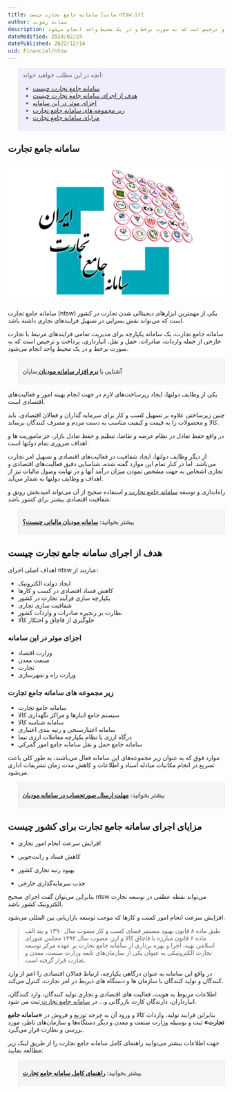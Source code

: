 ```yaml
---
title: سامانه جامع تجارت چیست [سایت ntsw.ir]
author: سمانه رشوند
description: سامانه جامع تجارت، یک سامانه یکپارچه برای مدیریت تمامی فرایندهای مرتبط با تجارت خارجی از جمله واردات، صادرات، حمل و نقل، انبارداری، پرداخت و ترخیص است که به صورت برخط و در یک محیط واحد انجام می‌شود.
dateModified: 2024/02/24
datePublished: 2022/12/14
uid: Financial/ntsw
---
```


<blockquote style="background-color:#eeeefc; padding:0.5rem">
آنچه در این مطلب خواهید خواند:

- [سامانه جامع تجارت چیست](#سامانه-جامع-تجارت-چیست)
- [هدف از اجرای سامانه جامع تجارت چیست](#هدف-از-اجرای-سامانه-جامع-تجارت-چیست)
- [اجزای موثر در این سامانه](#اجزای-موثر-در-این-سامانه)
- [زیر مجموعه های سامانه جامع تجارت](#زیر-مجموعه-های-سامانه-جامع-تجارت)
- [مزایای سامانه جامع تجارت](#مزایای-سامانه-جامع-تجارت)

</blockquote>

## سامانه جامع تجارت

<a href="https://www.ntsw.ir" target="_blank">![سامانه جامع تجارت](./Images/ntsw.webp)</a>

سامانه جامع تجارت (ntsw) یکی از مهمترین ابزارهای دیجیتالی شدن تجارت در کشور است که می‌تواند نقش بسزایی در تسهیل فرایندهای تجاری داشته باشد.

سامانه جامع تجارت، یک سامانه یکپارچه برای مدیریت تمامی فرایندهای مرتبط با تجارت خارجی از جمله واردات، صادرات، حمل و نقل، انبارداری، پرداخت و ترخیص است که به صورت برخط و در یک محیط واحد انجام می‌شود.

<blockquote style="background-color:#f5f5f5; padding:0.5rem">
<p><strong>آشنایی با <a href="https://www.hooshkar.com/Software/Sayan/Module/TpTaxGov" target="_blank">نرم افزار سامانه مودیان
</a> سایان</strong></p></blockquote>

یکی از وظایف دولتها، ایجاد زیرساخت‌های لازم در جهت انجام بهینه امور و فعالیت‌‌‌های اقتصادی است. 

چنین زیرساختی علاوه بر تسهیل کسب و کار برای سرمایه گذاران و فعالان اقتصادی، باید کالا و محصولات را به قیمت و کیفیت مناسب به دست مردم و مصرف کنندگان برساند. 

در واقع حفظ تعادل در نظام عرضه و تقاضا، تنظیم و حفظ تعادل بازار، جز ماموریت ها و اهداف ضروری تمام دولتها است. 

از دیگر وظایف دولتها، ایجاد شفافیت در فعالیت‌های اقتصادی و تسهیل امر تجارت می‌باشد. اما در کنار تمام این موارد گفته شده، شناسایی دقیق فعالیت‌های اقتصادی و تجاری اشخاص به جهت مشخص نمودن میزان درآمد آنها و در نهایت وصول مالیات نیز از اهداف و وظایف دولتها به شمار می‌آید.


راه‌اندازی و توسعه <a href="https://www.ntsw.ir" target="_blank">سامانه جامع تجارت
</a> و استفاده صحیح از آن می‌تواند امیدبخش رونق و شفافیت اقتصادی بیشتر برای کشور باشد.

<blockquote style="background-color:#f5f5f5; padding:0.5rem">
<p><strong>بیشتر بخوانید: <a href="https://www.hooshkar.com/Wiki/Financial/TpTaxGov" target="_blank">سامانه مودیان مالیاتی چیست؟
</a></p></strong></blockquote>

## هدف از اجرای سامانه جامع تجارت چیست

اهداف اصلی اجرای ntsw عبارتند از:

- ایجاد دولت الکترونیک
- کاهش فساد اقتصادی در کسب و کارها
- یکپارچه سازی فرآیند تجارت در کشور
- شفافیت سازی تجاری
- نظارت بر زنجیره صادرات و واردات کشور
- جلوگیری از قاچاق و احتکار کالا



### اجزای موثر در این سامانه

- وزارت اقتصاد
- صنعت معدن
- تجارت
- وزارت راه و شهرسازی

### زیر مجموعه های سامانه جامع تجارت
* سامانه جامع تجارت
* سیستم جامع انبارها و مراکز نگهداری کالا
* سامانه‌ شناسه کالا
* سامانه‌ اعتبارسنجی و رتبه‌ بندی اعتباری
* درگاه ارزی یا نظام یکپارچه‌ معاملات ارزی نیما
* سامانه جامع حمل‌ و نقل سامانه‌ جامع امور گمرکی

موارد فوق که به عنوان زیر مجموعه‌های این سامانه فعال می‌باشند، به طور کلی باعث تسریع در انجام مکاتبات مبادله اسناد و اطلاعات و کاهش مدت زمان تشریفات اداری می‌شود.

<blockquote style="background-color:#f5f5f5; padding:0.5rem">
<p><strong>بیشتر بخوانید: <a href="https://www.hooshkar.com/Wiki/Financial/TaxPayersSystemUpdate" target="_blank">مهلت ارسال صورتحساب در سامانه مودیان
</a></p></strong></blockquote>

## مزایای اجرای سامانه جامع تجارت برای کشور چیست

- افزایش سرعت انجام امور تجاری

- کاهش فساد و رانت‌جویی

- بهبود رتبه تجاری کشور

- جذب سرمایه‌گذاری خارجی

بنابراین می‌توان گفت اجرای صحیح ntsw می‌تواند نقطه عطفی در توسعه تجارت الکترونیک کشور باشد.

افزایش سرعت انجام امور کسب و کارها که موجب توسعه بازاریابی بین المللی می‌شود.

> طبق ماده ۸ قانون بهبود مستمر فضای کسب و کار مصوب سال ۱۳۹۰ و بند الف ماده ۶ قانون مبارزه با قاچاق کالا و ارز، مصوب سال ۱۳۹۲ مجلس شورای اسلامی تهيه، اجرا و بهره برداری از سامانه جامع تجارت بر عهده مرکز توسعه تجارت الکترونيکی به عنوان يکی از سازمان‌های تابعه وزارت صنعت، معدن و تجارت قرار گرفته است.

در واقع این سامانه به عنوان درگاهی یکپارچه، ارتباط فعالان اقتصادی را اعم از وارد کنندگان و تولید کنندگان با سازمان ها و دستگاه ‌های ذیربط در امر تجارت، کنترل می‌‌کند.

اطلاعات مربوط به هویت، فعالیت های اقتصادی و تجاری تولید کنندگان، وارد کنندگان، انبارداران، دارندگان کارت بازرگانی و... در <a href="https://www.ntsw.ir" target="_blank">سامانه جامع تجارت
</a> ثبت می شود.

بنابراین فرایند تولید، واردات کالا و ورود آن به چرخه توزیع و فروش در **«سامانه جامع تجارت»** ثبت و بوسیله وزارت صنعت و معدن و دیگر دستگاه‌ها و سازمان‌‌های ناظر، مورد بررسی و نظارت قرار می‌گیرد.


جهت اطلاعات بیشتر می‌توانید راهنمای کامل سامانه جامع تجارت را از طریق لینک زیر مطالعه نمایید:

<blockquote style="background-color:#f5f5f5; padding:0.5rem">
<p><strong>بیشتر بخوانید: <a href="https://www.ecommerce.gov.ir/uploads/%D8%B1%D8%A7%D9%87%D9%86%D9%85%D8%A7%DB%8C_%D8%B3%D8%A7%D9%85%D8%A7%D9%86%D9%87_%D8%AC%D8%A7%D9%85%D8%B9_%D8%AA%D8%AC%D8%A7%D8%B1%D8%AA139604__357.pdf" target="_blank">راهنمای کامل سامانه جامع تجارت
</a></p></strong></blockquote>

[مقدمه]: #مقدمه
[هدف سامانه جامع تجارت]: #هدف-سامانه-جامع-تجارت
[اجزای موثر در این سامانه]: #اجزای-موثر-در-این-سامانه
[زیر مجموعه های سامانه جامع تجارت]: #زیر-مجموعه-های-سامانه-جامع-تجارت
[مزایای سامانه جامع تجارت]: #مزایای-سامانه-جامع-تجارت